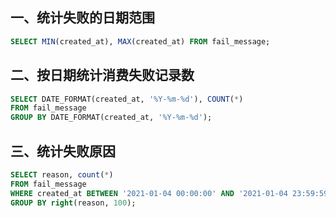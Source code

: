 ## 一、统计失败的日期范围

```sql
SELECT MIN(created_at), MAX(created_at) FROM fail_message;
```

## 二、按日期统计消费失败记录数

```sql
SELECT DATE_FORMAT(created_at, '%Y-%m-%d'), COUNT(*) 
FROM fail_message 
GROUP BY DATE_FORMAT(created_at, '%Y-%m-%d');
```

##  三、统计失败原因

```sql
SELECT reason, count(*) 
FROM fail_message 
WHERE created_at BETWEEN '2021-01-04 00:00:00' AND '2021-01-04 23:59:59' 
GROUP BY right(reason, 100);
```

